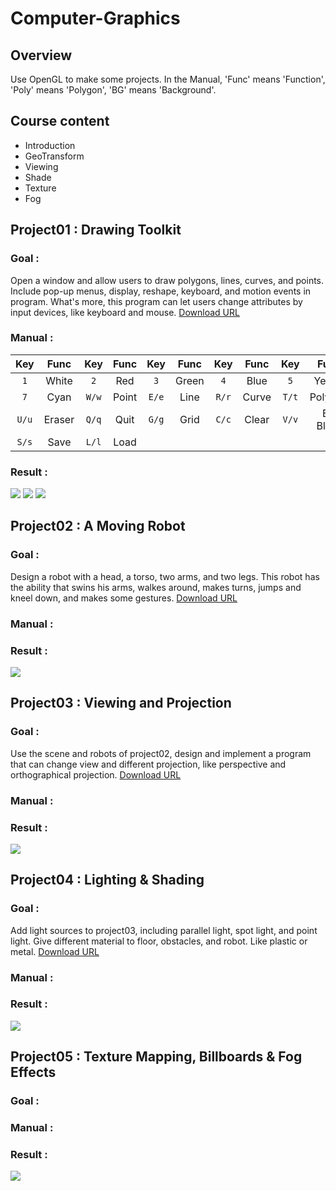# Computer-Graphics
## Overview
Use OpenGL to make some projects. In the Manual, 'Func' means 'Function', 'Poly' means 'Polygon', 'BG' means 'Background'.
>

## Course content
- Introduction
- GeoTransform
- Viewing
- Shade
- Texture
- Fog
>

## Project01 : Drawing Toolkit
### Goal :       
Open a window and allow users to draw polygons, lines, curves, and points. Include pop-up menus, display, reshape, keyboard, and motion events in program. What's more, this program can let users change attributes by input devices, like keyboard and mouse. [Download URL](https://github.com/tailer954/Computer-Graphics/blob/master/Project01_Drawing%20Toolkit/Drawing%20Toolkit.exe)
>   
### Manual :   
>
| Key      | Func     | Key      | Func     | Key      | Func     | Key      | Func     | Key      | Func     |Key       | Func     |
|:--------:|:--------:|:--------:|:--------:|:--------:|:--------:|:--------:|:--------:|:--------:|:--------:|:--------:|:--------:|
|`1`       |White     |`2`       |Red       |`3`       |Green     |`4`       |Blue      |`5`       |Yellow    |`6`       |Purple    |
|`7`       |Cyan      |`W/w`     |Point     |`E/e`     |Line      |`R/r`     |Curve     |`T/t`     |Poly(fill)|`Y/y`     |Poly(grid)|
|`U/u`     |Eraser    |`Q/q`     |Quit      |`G/g`     |Grid      |`C/c`     |Clear     |`V/v`     |BG Black  |`Y/y`     |BG White  |
|`S/s`     |Save      |`L/l`     |Load      |

>
### Result :      
![](https://github.com/tailer954/Computer-Graphics/blob/master/Project01_Drawing%20Toolkit/Draw%20Sample(no%20grid).PNG)
![](https://github.com/tailer954/Computer-Graphics/blob/master/Project01_Drawing%20Toolkit/Draw%20Sample(grid).PNG)
![](https://github.com/tailer954/Computer-Graphics/blob/master/Project01_Drawing%20Toolkit/Pop-up%20Menu.png)
>
## Project02 : A Moving Robot
### Goal :       
Design a robot with a head, a torso, two arms, and two legs. This robot has the ability that swins his arms, walkes around, makes turns, jumps and kneel down, and makes some gestures. [Download URL](https://github.com/tailer954/Computer-Graphics/blob/master/Project02_A%20Moving%20Robot/A%20Moving%20Robot.exe)
>
### Manual :       
>

### Result :      
![](https://github.com/tailer954/Computer-Graphics/blob/master/Project02_A%20Moving%20Robot/A%20Moving%20Robot.PNG)
>
## Project03 : Viewing and Projection
### Goal :       
Use the scene and robots of project02, design and implement a program that can change view and different projection, like perspective and orthographical projection. [Download URL](https://github.com/tailer954/Computer-Graphics/blob/master/Project03_Viewing%20and%20Projection/Viewing%20and%20Projection.exe)
>
### Manual :       

>
### Result :      
![](https://github.com/tailer954/Computer-Graphics/blob/master/Project03_Viewing%20and%20Projection/Robot%20Projection.PNG)

## Project04 : Lighting & Shading
### Goal :       
Add light sources to project03, including parallel light, spot light, and point light. Give different material to floor, obstacles, and robot. Like plastic or metal. [Download URL](https://github.com/tailer954/Computer-Graphics/blob/master/Project04_Lighting%20%26%20Shading/Shading.exe)
>
### Manual :       

>
### Result :      
![](https://github.com/tailer954/Computer-Graphics/blob/master/Project04_Lighting%20%26%20Shading/Robot%20Shading.PNG)

## Project05 : Texture Mapping, Billboards & Fog Effects
### Goal :       

>
### Manual :       

>
### Result :      
![](https://github.com/tailer954/Computer-Graphics/blob/master/Project05_Texture%20Mapping%2C%20Billboards%20%26%20Fog%20Effects/Robot%20Texture%2C%20BillBoards%20and%20Fog.png)
